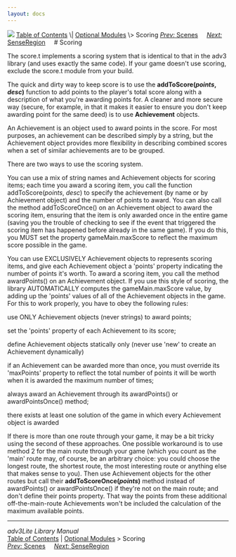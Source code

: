 ```yaml
---
layout: docs
---
```



<img src="topbar.jpg" data-border="0" />
<a href="toc.html" class="nav">Table of Contents</a> \|
<a href="optional.html" class="nav">Optional Modules</a> \> Scoring  
<span class="navnp"><a href="scene.html" class="nav"><em>Prev:</em> Scenes</a>
    <a href="senseregion.html" class="nav"><em>Next:</em> SenseRegion</a>
    </span>
# Scoring

The score.t implements a scoring system that is identical to that in the
adv3 library (and uses exactly the same code). If your game doesn't use
scoring, exclude the score.t module from your build.

The quick and dirty way to keep score is to use the
**addToScore(*points*, *desc*)** function to add points to the player's
total score along with a description of what you're awarding points for.
A cleaner and more secure way (secure, for example, in that it makes it
easier to ensure you don't keep awarding point for the same deed) is to
use **Achievement** objects.

An Achievement is an object used to award points in the score. For most
purposes, an achievement can be described simply by a string, but the
Achievement object provides more flexibility in describing combined
scores when a set of similar achievements are to be grouped.

There are two ways to use the scoring system.

You can use a mix of string names and Achievement objects for scoring
items; each time you award a scoring item, you call the function
addToScore(*points*, *desc*) to specify the achievement (by name or by
Achievement object) and the number of points to award. You can also call
the method addToScoreOnce() on an Achievement object to award the
scoring item, ensuring that the item is only awarded once in the entire
game (saving you the trouble of checking to see if the event that
triggered the scoring item has happened before already in the same
game). If you do this, you MUST set the property gameMain.maxScore to
reflect the maximum score possible in the game.

You can use EXCLUSIVELY Achievement objects to represents scoring items,
and give each Achievement object a 'points' property indicating the
number of points it's worth. To award a scoring item, you call the
method awardPoints() on an Achievement object. If you use this style of
scoring, the library AUTOMATICALLY computes the gameMain.maxScore value,
by adding up the 'points' values of all of the Achievement objects in
the game. For this to work properly, you have to obey the following
rules:

use ONLY Achievement objects (never strings) to award points;

set the 'points' property of each Achievement to its score;

define Achievement objects statically only (never use 'new' to create an
Achievement dynamically)

if an Achievement can be awarded more than once, you must override its
'maxPoints' property to reflect the total number of points it will be
worth when it is awarded the maximum number of times;

always award an Achievement through its awardPoints() or
awardPointsOnce() method;

there exists at least one solution of the game in which every
Achievement object is awarded

If there is more than one route through your game, it may be a bit
tricky using the second of these approaches. One possible workaround is
to use method 2 for the main route through your game (which you count as
the 'main' route may, of course, be an arbitrary choice: you could
choose the longest route, the shortest route, the most interesting route
or anything else that makes sense to you). Then use Achievement objects
for the other routes but call their **addToScoreOnce(*points*)** method
instead of awardPoints() or awardPointsOnce() if they're not on the main
route; and don't define their points property. That way the points from
these additional off-the-main-route Achievements won't be included the
calculation of the maximum available points.

------------------------------------------------------------------------



*adv3Lite Library Manual*  
<a href="toc.html" class="nav">Table of Contents</a> \|
<a href="optional.html" class="nav">Optional Modules</a> \> Scoring  
<span class="navnp"><a href="scene.html" class="nav"><em>Prev:</em> Scenes</a>
    <a href="senseregion.html" class="nav"><em>Next:</em> SenseRegion</a>
    </span>




